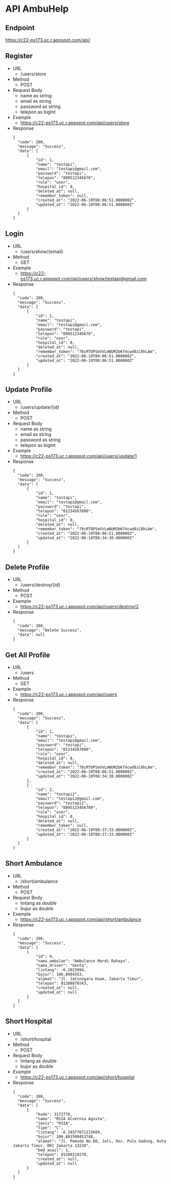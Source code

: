 # API AmbuHelp

## Endpoint
https://c22-ps173.uc.r.appspot.com/api/

## Register
* URL 
  * /users/store
* Method
  * POST
* Request Body
  * name as string
  * email as string
  * password as string
  * telepon as bigInt
* Example
  * https://c22-ps173.uc.r.appspot.com/api/users/store
* Response
  ```
  {
    "code": 200,
    "message": "Success",
    "data": [
        {
            "id": 1,
            "name": "testapi",
            "email": "testapi@gmail.com",
            "password": "testapi",
            "telepon": "089512345678",
            "rule": "user",
            "hospital_id": 0,
            "deleted_at": null,
            "remember_token": null,
            "created_at": "2022-06-10T08:06:51.000000Z",
            "updated_at": "2022-06-10T08:06:51.000000Z"
        }
    ]
  }
  ```

## Login
* URL 
  * /users/show/{email}
* Method
  * GET
* Example
  * https://c22-ps173.uc.r.appspot.com/api/users/show/testapi@gmail.com
* Response
  ```
  {
    "code": 200,
    "message": "Success",
    "data": [
        {
            "id": 1,
            "name": "testapi",
            "email": "testapi@gmail.com",
            "password": "testapi",
            "telepon": "089512345678",
            "rule": "user",
            "hospital_id": 0,
            "deleted_at": null,
            "remember_token": "70cRTOPSmVVLmNUM2bKf4cwd8iC8hLAm",
            "created_at": "2022-06-10T08:06:51.000000Z",
            "updated_at": "2022-06-10T08:06:51.000000Z"
        }
    ]
  }
  ```
  
## Update Profile
* URL 
  * /users/update/{id}
* Method
  * POST
* Request Body
  * name as string
  * email as string
  * password as string
  * telepon as bigInt
* Example
  * https://c22-ps173.uc.r.appspot.com/api/users/update/1
* Response
  ```
  {
    "code": 200,
    "message": "Success",
    "data": [
        {
            "id": 1,
            "name": "testapi",
            "email": "testapi@gmail.com",
            "password": "testapi",
            "telepon": "01234567890",
            "rule": "user",
            "hospital_id": 0,
            "deleted_at": null,
            "remember_token": "70cRTOPSmVVLmNUM2bKf4cwd8iC8hLAm",
            "created_at": "2022-06-10T08:06:51.000000Z",
            "updated_at": "2022-06-10T08:34:38.000000Z"
        }
    ]
  }
  ```

## Delete Profile
* URL 
  * /users/destroy/{id}
* Method
  * POST
* Example
  * https://c22-ps173.uc.r.appspot.com/api/users/destroy/2
* Response
  ```
  {
    "code": 200,
    "message": "Delete Success",
    "data": null
  }
  ```
  
## Get All Profile
* URL 
  * /users
* Method
  * GET
* Example
  * https://c22-ps173.uc.r.appspot.com/api/users
* Response
  ```
  {
    "code": 200,
    "message": "Success",
    "data": [
        {
            "id": 1,
            "name": "testapi",
            "email": "testapi@gmail.com",
            "password": "testapi",
            "telepon": "01234567890",
            "rule": "user",
            "hospital_id": 0,
            "deleted_at": null,
            "remember_token": "70cRTOPSmVVLmNUM2bKf4cwd8iC8hLAm",
            "created_at": "2022-06-10T08:06:51.000000Z",
            "updated_at": "2022-06-10T08:34:38.000000Z"
        },
        {
            "id": 2,
            "name": "testapi2",
            "email": "testapi2@gmail.com",
            "password": "testapi2",
            "telepon": "0895123456789",
            "rule": "user",
            "hospital_id": 0,
            "deleted_at": null,
            "remember_token": null,
            "created_at": "2022-06-10T08:37:33.000000Z",
            "updated_at": "2022-06-10T08:37:33.000000Z"
        }
    ]
  }
  ```
  
## Short Ambulance
* URL 
  * /short/ambulance
* Method
  * POST
* Request Body
  * lintang as double
  * bujur as double
* Example
  * https://c22-ps173.uc.r.appspot.com/api/short/ambulance
* Response
  ```
  {
    "code": 200,
    "message": "Success",
    "data": [
        {
            "id": 9,
            "nama_ambulan": "Ambulance Mardi Rahayu",
            "nama_driver": "Genta",
            "lintang": -6.2023994,
            "bujur": 106.8994353,
            "alamat": "Jl. Jatinegara Kaum, Jakarta Timur",
            "telepon": 81288876543,
            "created_at": null,
            "updated_at": null
        }
    ]
  }
  ```
  
## Short Hospital
* URL 
  * /short/hospital
* Method
  * POST
* Request Body
  * lintang as double
  * bujur as double
* Example
  * https://c22-ps173.uc.r.appspot.com/api/short/hospital
* Response
  ```
  {
    "code": 200,
    "message": "Success",
    "data": [
        {
            "kode": 3172770,
            "nama": "RSIA Alvernia Agusta",
            "jenis": "RSIA",
            "tipe": "C",
            "lintang": -6.19377671215609,
            "bujur": 106.891590453748,
            "alamat": "Jl. Pemuda No.80, Jati, Kec. Pulo Gadung, Kota Jakarta Timur, DKI Jakarta 13220",
            "bed_avail": 1,
            "telepon": 81280210270,
            "created_at": null,
            "updated_at": null
        }
    ]
  }
  ```
